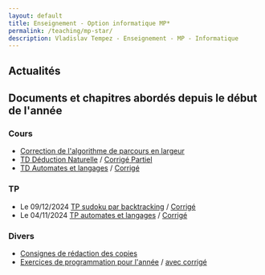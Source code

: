 ```yaml
---
layout: default
title: Enseignement - Option informatique MP* 
permalink: /teaching/mp-star/
description: Vladislav Tempez - Enseignement - MP - Informatique 
---
```

## Actualités

## Documents et chapitres abordés depuis le début de l'année
### Cours
- [Correction de l'algorithme de parcours en largeur](https://nc-lycees.netocentre.fr/s/PdE7G8rXGTFXTdo)
- [TD Déduction Naturelle](https://nc-lycees.netocentre.fr/s/S5zxP6pBAqdbZMH) / [Corrigé Partiel](https://nc-lycees.netocentre.fr/s/W52ojF6CL9YDsbe)
- [TD Automates et langages](https://nc-lycees.netocentre.fr/s/Rwp2Pqksk5E5Set) / [Corrigé](https://nc-lycees.netocentre.fr/s/PPpc2Y4EJneP4DD)
### TP
- Le 09/12/2024 [TP sudoku par backtracking](https://nc-lycees.netocentre.fr/s/EMrkrbykqcNjdcY) / [Corrigé](https://nc-lycees.netocentre.fr/s/MiqR9e8PHG2fr6y)
- Le 04/11/2024 [TP automates et langages](https://nc-lycees.netocentre.fr/s/JznXWdCmtgwTSBX) / [Corrigé](https://nc-lycees.netocentre.fr/s/KWML9rwdFbipkrF)
### Divers
- [Consignes de rédaction des copies](https://nc-lycees.netocentre.fr/s/mHTAr95LAZjoAYP)
- [Exercices de programmation pour l'année](/docs/exos-prog/exos-prog-mpe.html) / [avec corrigé](/docs/exos-prog/exos-prog-mpe-correction.html)
